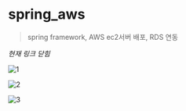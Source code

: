 # spring_aws
> spring framework, AWS ec2서버 배포, RDS 연동

*현재 링크 닫힘* 

![1](https://user-images.githubusercontent.com/74246386/116036166-3a1f3000-a6a1-11eb-8c3f-4f9600f70159.jpg)


![2](https://user-images.githubusercontent.com/74246386/116036290-68047480-a6a1-11eb-8240-5cdd5175b5d6.jpg)


![3](https://user-images.githubusercontent.com/74246386/116036367-87030680-a6a1-11eb-8e8f-b32005815f72.jpg)
